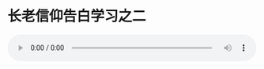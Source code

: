 # 长老信仰告白学习之二

<audio style="width: 100%;" preload="false" controls controlslist="nodownload"><source src="//cdn.wechat.edu.pl/audio/mp3/old/12312.mp3" type="audio/mpeg">Your browser does not support the audio element.</audio>


